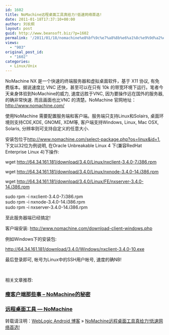 ```yaml
---
id: 1602
title: NoMachine远程桌面工具真给力!低速网络首选!
date: 2011-01-18T17:37:10+00:00
author: 刘长炯
layout: post
guid: http://www.beansoft.biz/?p=1602
permalink: '/2011/01/18/nomachine%e8%bf%9c%e7%a8%8b%e6%a1%8c%e9%9d%a2%e5%b7%a5%e5%85%b7%e7%9c%9f%e7%bb%99%e5%8a%9b%e4%bd%8e%e9%80%9f%e7%bd%91%e7%bb%9c%e9%a6%96%e9%80%89/'
views:
  - "903"
original_post_id:
  - "1602"
categories:
  - Linux/Unix
---
```

NoMachine NX 是一个快速的终端服务器和虚拟桌面软件，基于 X11 协议, 有免费版本。据说速度比 VNC 还快，甚至可以在只有 10k 的带宽环境下运行。笔者今天亲身体验到NoMachine的威力, 速度远胜于VNC, 因为要操作远在国外的服务器, 的确非常快速. 而且画面也比VNC 的清楚。NoMachine 官网地址：<http://www.nomachine.com/>

使用NoMachine 需要配置服务端和客户端。服务端只支持Linux和Solairs, 桌面环境则支持CDE,KDE, GNOME, XDM等, 客户端支持Windows, Linux, Mac OSX, Solaris, 分辨率则可支持自定义的任意大小.

安装包位于<http://www.nomachine.com/select-package.php?os=linux&id=1>, 下文以32位为例说明, 在Oracle Unbreakable Linux 4 下(兼容RedHat Enterprise Linux 4)下操作:

wget http://64.34.161.181/download/3.4.0/Linux/nxclient-3.4.0-7.i386.rpm

wget http://64.34.161.181/download/3.4.0/Linux/nxnode-3.4.0-14.i386.rpm

wget http://64.34.161.181/download/3.4.0/Linux/FE/nxserver-3.4.0-14.i386.rpm

sudo rpm -i nxclient-3.4.0-7.i386.rpm   
sudo rpm -i nxnode-3.4.0-14.i386.rpm   
sudo rpm -i nxserver-3.4.0-14.i386.rpm 

至此服务器端已经搞定!

客户端安装: <http://www.nomachine.com/download-client-windows.php>

例如Windows下的安装包:

<http://64.34.161.181/download/3.4.0/Windows/nxclient-3.4.0-10.exe>

最后登录即可, 帐号为Linux中的SSH用户帐号, 速度的确NB!

&#160;

相关文章推荐: 

### [瘦客户端那些事 &#8211; NoMachine的秘密](http://www.cnblogs.com/coderzh/archive/2010/10/07/thinclient-secret-of-nomachine.html)

### [远程桌面工具 &#8212; NoMachine](http://blog.csdn.net/tianlesoftware/archive/2010/11/11/6003610.aspx)

转载请注明：[WebLogic Android 博客](http://www.beansoft.biz) &raquo; [NoMachine远程桌面工具真给力!低速网络首选!](http://www.beansoft.biz/2011/01/18/nomachine%e8%bf%9c%e7%a8%8b%e6%a1%8c%e9%9d%a2%e5%b7%a5%e5%85%b7%e7%9c%9f%e7%bb%99%e5%8a%9b%e4%bd%8e%e9%80%9f%e7%bd%91%e7%bb%9c%e9%a6%96%e9%80%89/)